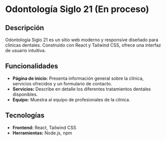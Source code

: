 # Odontología Siglo 21 (En proceso)

## Descripción
Odontología Siglo 21 es un sitio web moderno y responsive diseñado para clínicas dentales. Construido con React y Tailwind CSS, ofrece una interfaz de usuario intuitiva.

## Funcionalidades
* **Página de inicio:** Presenta información general sobre la clínica, servicios ofrecidos y un formulario de contacto.
* **Servicios:** Describe en detalle los diferentes tratamientos dentales disponibles.
* **Equipo:** Muestra al equipo de profesionales de la clínica.

## Tecnologías
* **Frontend:** React, Tailwind CSS
* **Herramientas:** Node.js, npm
